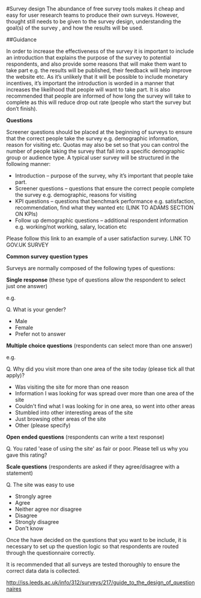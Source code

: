 #Survey design
The abundance of free survey tools makes it cheap and easy for user research teams to produce their own surveys. However, thought still needs to be given to the survey design, understanding the goal(s) of the survey , and how the results will be used.

##Guidance
 
In order to increase the effectiveness of the survey it is important to include an introduction that explains the purpose of the survey to potential respondents, and also provide some reasons that will make them want to take part e.g. the results will be published, their feedback will help improve the website etc. As it’s unlikely that it will be possible to include monetary incentives, it’s important the introduction is worded in a manner that increases the likelihood that people will want to take part. It is also recommended that people are informed of how long the survey will take to complete as this will reduce drop out rate (people who start the survey but don’t finish).
 
**Questions**
 
Screener questions should be placed at the beginning of surveys to ensure that the correct people take the survey e.g. demographic information, reason for visiting etc. Quotas may also be set so that you can control the number of people taking the survey that fall into a specific demographic group or audience type. A typical user survey will be structured in the following manner:
 
* Introduction – purpose of the survey, why it’s important that people take part.
* Screener questions – questions that ensure the correct people complete the survey e.g. demographic, reasons for visiting
* KPI questions – questions that benchmark performance e.g. satisfaction, recommendation, find what they wanted etc (LINK TO ADAMS SECTION ON KPIs)
* Follow up demographic questions – additional respondent information e.g. working/not working, salary, location etc
 
Please follow this link to an example of a user satisfaction survey. LINK TO GOV.UK SURVEY
 
**Common survey question types**
 
Surveys are normally composed of the following types of questions:
 
**Single response** (these type of questions allow the respondent to select just one answer)
 
e.g.
 
Q. What is your gender?
 
*  Male
*  Female
*  Prefer not to answer
 
**Multiple choice questions** (respondents can select more than one answer)
 
e.g.
 
Q. Why did you visit more than one area of the site today (please tick all that apply)?
 
*  Was visiting the site for more than one reason
*  Information I was looking for was spread over more than one area of the site
*  Couldn't find what I was looking for in one area, so went into other areas
*  Stumbled into other interesting areas of the site
*  Just browsing other areas of the site
*  Other (please specify)
 
**Open ended questions** (respondents can write a text response)
 
Q. You rated 'ease of using the site' as fair or poor. Please tell us why you gave this rating?
 
**Scale questions** (respondents are asked if they agree/disagree with a statement)
 
Q. The site was easy to use
 
 
*  Strongly agree
*  Agree
*  Neither agree nor disagree
*  Disagree
*  Strongly disagree
*  Don't know
 
Once the have decided on the questions that you want to be include, it is necessary to set up the question logic so that respondents are routed through the questionnaire correctly.
 
It is recommended that all surveys are tested thoroughly to ensure the correct data data is collected.

http://iss.leeds.ac.uk/info/312/surveys/217/guide_to_the_design_of_questionnaires
